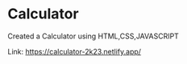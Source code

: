 # Calculator
Created a Calculator using HTML,CSS,JAVASCRIPT

Link: https://calculator-2k23.netlify.app/
